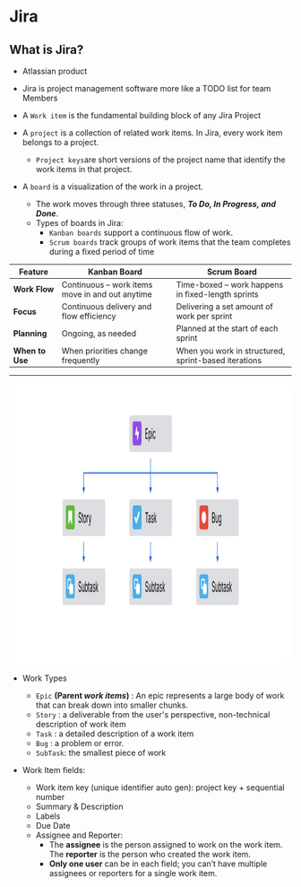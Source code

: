 # Jira

## What is Jira?
- Atlassian product
- Jira is project management software more like a TODO list for team Members

- A `Work item` is the fundamental building block of any Jira Project

- A `project` is a collection of related work items. In Jira, every work item belongs to a project.
    - `Project keys`are short versions of the project name that identify the work items in that project. 

- A `board` is a visualization of the work in a project.
    - The work moves through three statuses, ***To Do, In Progress, and Done***. 
    - Types of boards in Jira:
        - `Kanban boards` support a continuous flow of work.
        - `Scrum boards` track groups of work items that the team completes during a fixed period of time

| Feature         | **Kanban Board**| **Scrum Board**  |
| --------------- | --------------- | ---------------- |
| **Work Flow**   | Continuous – work items move in and out anytime | Time-boxed – work happens in fixed-length sprints    |
| **Focus**       | Continuous delivery and flow efficiency         | Delivering a set amount of work per sprint           |
| **Planning**    | Ongoing, as needed                              | Planned at the start of each sprint                  |
| **When to Use** | When priorities change frequently               | When you work in structured, sprint-based iterations |

---

<div style="text-align: center;"><img src="images/worktypes.png" width="900 " height="500" style="border-radius: 15px;"></div>

- Work Types
    - `Epic` **(Parent *work items*)** : An epic represents a large body of work that can break down into smaller chunks.
    - `Story` : a deliverable from the user's perspective, non-technical description of work item
    - `Task` : a detailed description of a work item
    - `Bug` : a problem or error. 
    - `SubTask`: the smallest piece of work


- Work Item fields:
    - Work item key (unique identifier auto gen): project key + sequential number
    - Summary & Description
    - Labels
    - Due Date
    - Assignee and Reporter: 
        - The **assignee** is the person assigned to work on the work item. The **reporter** is the person who created the work item. 
        - **Only one user** can be in each field; you can’t have multiple assignees or reporters for a single work item.
        